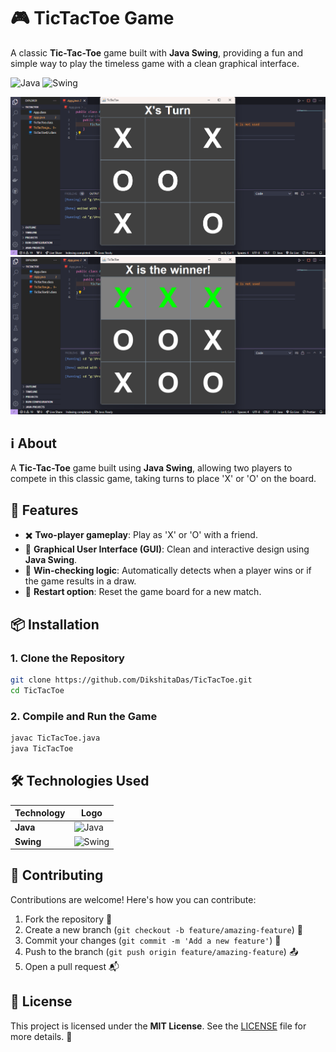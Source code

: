 # 🎮 TicTacToe Game

A classic **Tic-Tac-Toe** game built with **Java Swing**, providing a fun and simple way to play the timeless game with a clean graphical interface.

![Java](https://img.shields.io/badge/Java-%23ED8B00.svg?&style=flat&logo=java&logoColor=white)
![Swing](https://img.shields.io/badge/Swing-Framework-orange?style=flat)

<img src="https://github.com/DikshitaDas/TicTacToe/blob/main/game%20board/Screenshot%202024-10-19%20124544.png" width="800">
<img src="https://github.com/DikshitaDas/TicTacToe/blob/main/game%20board/Screenshot%202024-10-19%20124616.png" width="800">

## ℹ️ About

A **Tic-Tac-Toe** game built using **Java Swing**, allowing two players to compete in this classic game, taking turns to place 'X' or 'O' on the board.

## 🚀 Features

- ✖️ **Two-player gameplay**: Play as 'X' or 'O' with a friend.
- 🎨 **Graphical User Interface (GUI)**: Clean and interactive design using **Java Swing**.
- 🧠 **Win-checking logic**: Automatically detects when a player wins or if the game results in a draw.
- 🔄 **Restart option**: Reset the game board for a new match.

## 📦 Installation

### 1. Clone the Repository
```bash
git clone https://github.com/DikshitaDas/TicTacToe.git
cd TicTacToe
```

### 2. Compile and Run the Game
```bash
javac TicTacToe.java
java TicTacToe
```

## 🛠 Technologies Used

| Technology  | Logo |
|-------------|------|
| **Java**    | ![Java](https://img.shields.io/badge/Java-%23ED8B00.svg?&style=flat&logo=java&logoColor=white) |
| **Swing**   | ![Swing](https://img.shields.io/badge/Swing-Framework-orange?style=flat) |

## 🤝 Contributing

Contributions are welcome! Here's how you can contribute:

1. Fork the repository 🍴
2. Create a new branch (`git checkout -b feature/amazing-feature`) 🚧
3. Commit your changes (`git commit -m 'Add a new feature'`) 📝
4. Push to the branch (`git push origin feature/amazing-feature`) 📤
5. Open a pull request 📬

## 📄 License

This project is licensed under the **MIT License**. See the [LICENSE](LICENSE) file for more details. 📃

